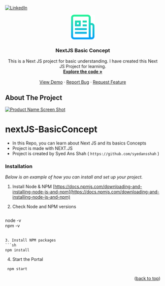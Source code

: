 <a name="readme-top"></a>
<br />

[![LinkedIn][linkedin-shield]][linkedin-url]

<div align="center">
<a href="https://github.com/othneildrew/Best-README-Template">
    <img src="images/logo.png" alt="Logo" width="80" height="80">
  </a>
  <h3 align="center">NextJS Basic Concept</h3>
  <p align="center">
  This is a Next JS project for basic understanding. 
  I have created this Next JS Project for learning.
    <br />
    <a href="https://github.com/syedansshah/react-calculator/tree/main/src"><strong>Explore the code »</strong></a>
    <br />
    <br />
     <a href="https://github.com/syedansshah/react-calculator">View Demo</a>
    ·
    <a href="https://github.com/syedansshah/react-calculator/issues">Report Bug</a>
    ·
    <a href="https://github.com/syedansshah/react-calculator/issues">Request Feature</a>
  </p>
</div>
<!-- ABOUT THE PROJECT -->

## About The Project

[![Product Name Screen Shot][product-screenshot]](http://localhost:3000/)
# nextJS-BasicConcept

- In this Repo, you can learn about Next JS and its basics Concepts
- Project is made with NEXT.JS
- Project is created by Syed Ans Shah ( `https://github.com/syedansshah` ) 

### Installation

_Below is an example of how you can install and set up your project._

1. Install Node & NPM [https://docs.npmjs.com/downloading-and-installing-node-js-and-npm](https://docs.npmjs.com/downloading-and-installing-node-js-and-npm)
2. Check Node and NPM versions

   ```sh
  node -v  
  npm -v
   ```

3. Install NPM packages
   ```sh
   npm install
   ```
<!-- 4. Enter your API in `config.js`
   ```js
   const API_KEY = 'ENTER YOUR API';
   ``` -->
4. Start the Portal
  ```sh
   npm start
   ```

<p align="right">(<a href="#readme-top">back to top</a>)</p>


[linkedin-shield]: https://img.shields.io/badge/-LinkedIn-black.svg?style=for-the-badge&logo=linkedin&colorB=555
[linkedin-url]: https://www.linkedin.com/in/syed-ans-shah/
[product-screenshot]: images/Screenshot.jpg